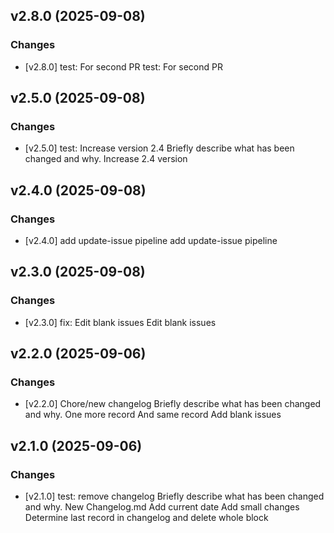 ## v2.8.0 (2025-09-08)

### Changes
- [v2.8.0] test: For second PR
test: For second PR

## v2.5.0 (2025-09-08)

### Changes
- [v2.5.0] test: Increase version 2.4
Briefly describe what has been changed and why.
Increase 2.4 version


## v2.4.0 (2025-09-08)

### Changes
- [v2.4.0] add update-issue pipeline
add update-issue pipeline


## v2.3.0 (2025-09-08)

### Changes
- [v2.3.0] fix: Edit blank issues
Edit blank issues


## v2.2.0 (2025-09-06)

### Changes
- [v2.2.0] Chore/new changelog
Briefly describe what has been changed and why.
One more record
And same record
Add blank issues


## v2.1.0 (2025-09-06)

### Changes
- [v2.1.0] test: remove changelog
Briefly describe what has been changed and why.
New Changelog.md
Add current date
Add small changes
Determine last record in changelog and delete whole block
